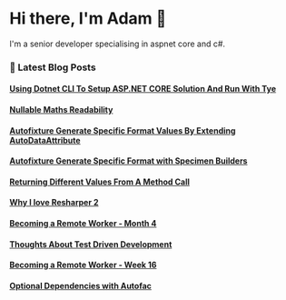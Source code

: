 # Hi there, I'm Adam 👋

I'm a senior developer specialising in aspnet core and c#.

### 📙 Latest Blog Posts
<!--START_SECTION:feed-->
#### [Using Dotnet CLI To Setup ASP.NET CORE Solution And Run With Tye](http:&#x2F;&#x2F;adamstorr.azurewebsites.net&#x2F;blog&#x2F;using-dotnet-cli-to-setup-aspnetcore-solution-and-run-with-tye)
#### [Nullable Maths Readability](http:&#x2F;&#x2F;adamstorr.azurewebsites.net&#x2F;blog&#x2F;nullable-maths-readability)
#### [Autofixture Generate Specific Format Values By Extending AutoDataAttribute](http:&#x2F;&#x2F;adamstorr.azurewebsites.net&#x2F;blog&#x2F;autofixture-generate-specific-format-values-by-extending-autodataattribute)
#### [Autofixture Generate Specific Format with Specimen Builders](http:&#x2F;&#x2F;adamstorr.azurewebsites.net&#x2F;blog&#x2F;autofixture-generate-specific-format-with-specimen-builders)
#### [Returning Different Values From A Method Call](http:&#x2F;&#x2F;adamstorr.azurewebsites.net&#x2F;blog&#x2F;returning-different-values-from-a-method-call)
#### [Why I love Resharper 2](http:&#x2F;&#x2F;adamstorr.azurewebsites.net&#x2F;blog&#x2F;why-i-love-resharper-2)
#### [Becoming a Remote Worker - Month 4](http:&#x2F;&#x2F;adamstorr.azurewebsites.net&#x2F;blog&#x2F;becoming-a-remote-worker-month-4)
#### [Thoughts About Test Driven Development](http:&#x2F;&#x2F;adamstorr.azurewebsites.net&#x2F;blog&#x2F;thoughts-about-test-driven-development)
#### [Becoming a Remote Worker - Week 16](http:&#x2F;&#x2F;adamstorr.azurewebsites.net&#x2F;blog&#x2F;becoming-a-remote-worker-week-16)
#### [Optional Dependencies with Autofac](http:&#x2F;&#x2F;adamstorr.azurewebsites.net&#x2F;blog&#x2F;optional-dependencies-with-autofac)
<!--END_SECTION:feed-->


<!--
**WestDiscGolf/WestDiscGolf** is a ✨ _special_ ✨ repository because its `README.md` (this file) appears on your GitHub profile.

Here are some ideas to get you started:

- 🔭 I’m currently working on ...
- 🌱 I’m currently learning ...
- 👯 I’m looking to collaborate on ...
- 🤔 I’m looking for help with ...
- 💬 Ask me about ...
- 📫 How to reach me: ...
- 😄 Pronouns: ...
- ⚡ Fun fact: ...
-->
